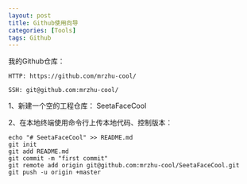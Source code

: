 ```yaml
---
layout: post
title: Github使用向导
categories: [Tools]
tags: Github
---
```


我的Github仓库：

    HTTP: https://github.com/mrzhu-cool/

    SSH: git@github.com:mrzhu-cool/

1、新建一个空的工程仓库： SeetaFaceCool

2、在本地终端使用命令行上传本地代码、控制版本：

    echo "# SeetaFaceCool" >> README.md
    git init
    git add README.md
    git commit -m "first commit"
    git remote add origin git@github.com:mrzhu-cool/SeetaFaceCool.git
    git push -u origin +master
